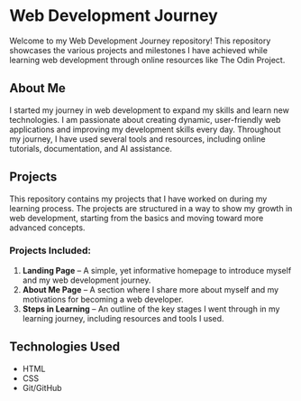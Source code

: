 # Web Development Journey

Welcome to my Web Development Journey repository! This repository showcases the various projects and milestones I have achieved while learning web development through online resources like The Odin Project.

## About Me

I started my journey in web development to expand my skills and learn new technologies. I am passionate about creating dynamic, user-friendly web applications and improving my development skills every day. Throughout my journey, I have used several tools and resources, including online tutorials, documentation, and AI assistance.

## Projects

This repository contains my projects that I have worked on during my learning process. The projects are structured in a way to show my growth in web development, starting from the basics and moving toward more advanced concepts.

### Projects Included:

1. **Landing Page** – A simple, yet informative homepage to introduce myself and my web development journey.
2. **About Me Page** – A section where I share more about myself and my motivations for becoming a web developer.
3. **Steps in Learning** – An outline of the key stages I went through in my learning journey, including resources and tools I used.

## Technologies Used

- HTML
- CSS
- Git/GitHub
